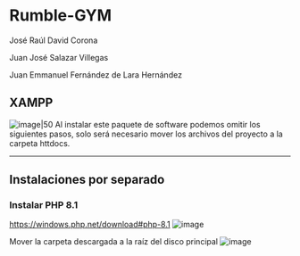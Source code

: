 # Rumble-GYM

José Raúl David Corona

Juan José Salazar Villegas

Juan Emmanuel Fernández de Lara Hernández


## XAMPP
![image|50](https://user-images.githubusercontent.com/88942550/205165022-476af4bc-620f-4392-a2e3-b90bc78bd2fc.png)
Al instalar este paquete de software podemos omitir los siguientes pasos, solo será necesario mover los archivos del proyecto a la carpeta httdocs.

---

## Instalaciones por separado
### Instalar PHP 8.1

https://windows.php.net/download#php-8.1
![image](https://user-images.githubusercontent.com/88942550/205164081-6fabf270-f33f-4ef9-8af8-c765b5bf7c74.png)

Mover la carpeta descargada a la raíz del disco principal
![image](https://user-images.githubusercontent.com/88942550/205164325-1f1fe6d4-75f5-4d0c-9658-933ba8c66004.png)

